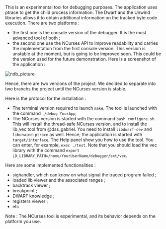 This is an experimental tool for debugging purposes. The application uses ptrace to get the child process information. The Dwarf and the Unwind libraries allows it to obtain additional information on the tracked byte code execution. There are two platforms :

 - the first one is the console version of the debugger. It is the most advanced tool of both ;
 - the second one use the NCurses API to improve readability and carries the implementation from the first console version. This version is unstable at the moment, but is going to be improved soon. This could be the version
used for the future demonstration. Here is a screenshot of the application :

![ndb_picture](https://user-images.githubusercontent.com/30315405/159188426-1f9c0234-8a4f-4555-a5fb-3116c30f5263.png)

Hence, there are two versions of the project. We decided to separate into two branchs the project until the NCurses version is stable.

Here is the protocol for the installation :

 - The terminal version required to launch `make`. The tool is launched with the command `./debug YourApp`;
 - The NCurses version is started with the command `bash configure.sh`. This will install  the thread-safe NCurses version, and to install the lib_vec tool from @dss_gabriel. You need to install `libdwarf-dev` and `libunwind-ptrace`  as well. Hence, the application is started with `target/interface`. The Help panel show you how to use the tool. You can enter, for example, `exec ./test`. Note that you should load the vec library with the command `export LD_LIBRARY_PATH=/home/YourUserName/debugger/ext/vec`.

Here are some implemented functionalities :
 - sighandler, which can know on what signal the traced program failed ;
 - loaded lib viewer and the associated ranges ;
 - backtrack viewer ;
 - breakpoint ;
 - DWARF knowledge ;
 - registers viewer ;
 - etc


Note : The NCurses tool is experimental, and its behavior depends on the platform you use.



